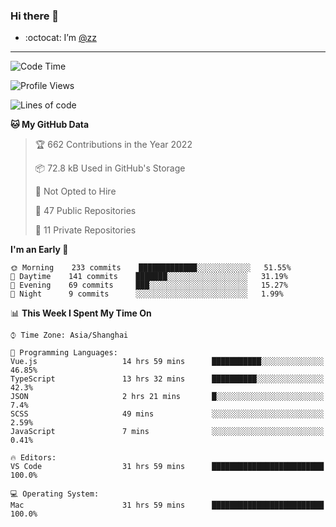 ### Hi there 👋

- :octocat: I’m [@zz](https://github.com/holazz)

---

<!--START_SECTION:waka-->
![Code Time](http://img.shields.io/badge/Code%20Time-0%20secs-blue)

![Profile Views](http://img.shields.io/badge/Profile%20Views-11-blue)

![Lines of code](https://img.shields.io/badge/From%20Hello%20World%20I%27ve%20Written-736%20Thousand%20lines%20of%20code-blue)

**🐱 My GitHub Data** 

> 🏆 662 Contributions in the Year 2022
 > 
> 📦 72.8 kB Used in GitHub's Storage 
 > 
> 🚫 Not Opted to Hire
 > 
> 📜 47 Public Repositories 
 > 
> 🔑 11 Private Repositories  
 > 
**I'm an Early 🐤** 

```text
🌞 Morning    233 commits    █████████████░░░░░░░░░░░░   51.55% 
🌆 Daytime    141 commits    ███████░░░░░░░░░░░░░░░░░░   31.19% 
🌃 Evening    69 commits     ███░░░░░░░░░░░░░░░░░░░░░░   15.27% 
🌙 Night      9 commits      ░░░░░░░░░░░░░░░░░░░░░░░░░   1.99%

```


📊 **This Week I Spent My Time On** 

```text
⌚︎ Time Zone: Asia/Shanghai

💬 Programming Languages: 
Vue.js                   14 hrs 59 mins      ███████████░░░░░░░░░░░░░░   46.85% 
TypeScript               13 hrs 32 mins      ██████████░░░░░░░░░░░░░░░   42.3% 
JSON                     2 hrs 21 mins       █░░░░░░░░░░░░░░░░░░░░░░░░   7.4% 
SCSS                     49 mins             ░░░░░░░░░░░░░░░░░░░░░░░░░   2.59% 
JavaScript               7 mins              ░░░░░░░░░░░░░░░░░░░░░░░░░   0.41%

🔥 Editors: 
VS Code                  31 hrs 59 mins      █████████████████████████   100.0%

💻 Operating System: 
Mac                      31 hrs 59 mins      █████████████████████████   100.0%

```


<!--END_SECTION:waka-->
